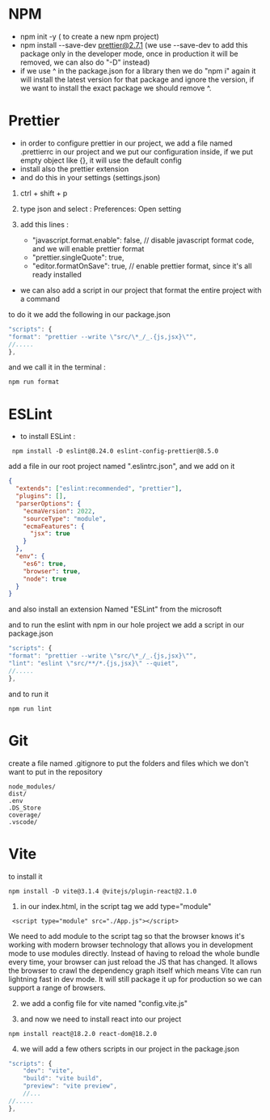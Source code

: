 # NPM

- npm init -y ( to create a new npm project)
- npm install --save-dev prettier@2.7.1 (we use --save-dev to add this package only in the developer mode, once in production it will be removed, we can also do "-D" instead)
- if we use ^ in the package.json for a library then we do "npm i" again it will install the latest version for that package and ignore the version, if we want to install the exact package we should remove ^.

# Prettier

- in order to configure prettier in our project, we add a file named .prettierrc in our project and we put our configuration inside, if we put empty object like {}, it will use the default config
- install also the prettier extension
- and do this in your settings (settings.json)

1. ctrl + shift + p
2. type json and select : Preferences: Open setting
3. add this lines :

   - "javascript.format.enable": false, // disable javascript format code, and we will enable prettier format
   - "prettier.singleQuote": true,
   - "editor.formatOnSave": true, // enable prettier format, since it's all ready installed

- we can also add a script in our project that format the entire project with a command

to do it we add the following in our package.json

```javascript
"scripts": {
"format": "prettier --write \"src/\*_/_.{js,jsx}\"",
//.....
},
```

and we call it in the terminal :

```
npm run format
```

# ESLint

- to install ESLint :

```
 npm install -D eslint@8.24.0 eslint-config-prettier@8.5.0
```

add a file in our root project named ".eslintrc.json", and we add on it

```json
{
  "extends": ["eslint:recommended", "prettier"],
  "plugins": [],
  "parserOptions": {
    "ecmaVersion": 2022,
    "sourceType": "module",
    "ecmaFeatures": {
      "jsx": true
    }
  },
  "env": {
    "es6": true,
    "browser": true,
    "node": true
  }
}
```

and also install an extension Named "ESLint" from the microsoft

and to run the eslint with npm in our hole project we add a script in our package.json

```javascript
"scripts": {
"format": "prettier --write \"src/\*_/_.{js,jsx}\"",
"lint": "eslint \"src/**/*.{js,jsx}\" --quiet",
//.....
},
```

and to run it

```
npm run lint
```

# Git

create a file named .gitignore to put the folders and files which we don't want to put in the repository

```
node_modules/
dist/
.env
.DS_Store
coverage/
.vscode/
```

# Vite

to install it

```
npm install -D vite@3.1.4 @vitejs/plugin-react@2.1.0
```

1.  in our index.html, in the script tag we add type="module"

```
 <script type="module" src="./App.js"></script>
```

We need to add module to the script tag so that the browser knows it's working with modern browser technology that allows you in development mode to use modules directly. Instead of having to reload the whole bundle every time, your browser can just reload the JS that has changed. It allows the browser to crawl the dependency graph itself which means Vite can run lightning fast in dev mode. It will still package it up for production so we can support a range of browsers.

2. we add a config file for vite named "config.vite.js"

3. and now we need to install react into our project

```
npm install react@18.2.0 react-dom@18.2.0
```

4. we will add a few others scripts in our project in the package.json

```javascript
"scripts": {
    "dev": "vite",
    "build": "vite build",
    "preview": "vite preview",
    //...
//.....
},
```
